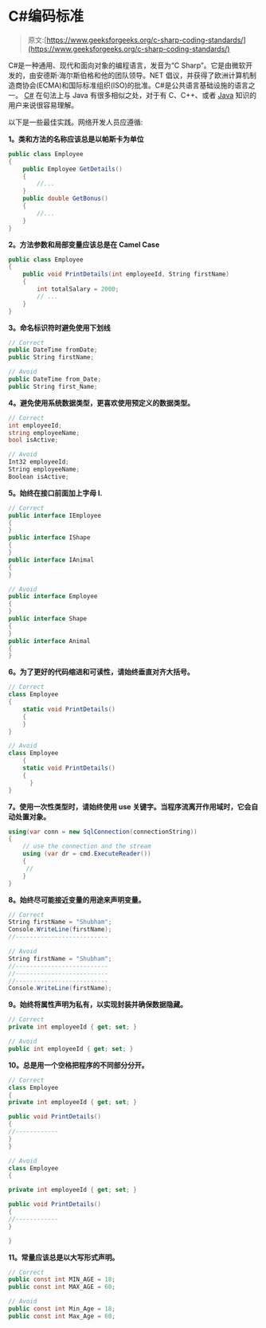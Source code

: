 # C#编码标准

> 原文:[https://www.geeksforgeeks.org/c-sharp-coding-standards/](https://www.geeksforgeeks.org/c-sharp-coding-standards/)

C#是一种通用、现代和面向对象的编程语言，发音为“C Sharp”。它是由微软开发的，由安德斯·海尔斯伯格和他的团队领导。NET 倡议，并获得了欧洲计算机制造商协会(ECMA)和国际标准组织(ISO)的批准。C#是公共语言基础设施的语言之一。 [C#](https://www.geeksforgeeks.org/csharp-programming-language/) 在句法上与 Java 有很多相似之处，对于有 C、C++、或者 [Java](https://www.geeksforgeeks.org/java/) 知识的用户来说很容易理解。

以下是一些最佳实践。网络开发人员应遵循:

**1。类和方法的名称应该总是以帕斯卡为单位**

```cs
public class Employee
{
    public Employee GetDetails()
    {
        //...
    }
    public double GetBonus()
    {
        //...
    }
}
```

**2。方法参数和局部变量应该总是在 Camel Case**

```cs
public class Employee
{
    public void PrintDetails(int employeeId, String firstName)
    {
        int totalSalary = 2000;
        // ...
    }
}
```

**3。命名标识符时避免使用下划线**

```cs
// Correct
public DateTime fromDate;
public String firstName;

// Avoid
public DateTime from_Date;
public String first_Name;
```

**4。避免使用系统数据类型，更喜欢使用预定义的数据类型。**

```cs
// Correct
int employeeId;
string employeeName;
bool isActive;

// Avoid
Int32 employeeId;
String employeeName;
Boolean isActive;
```

**5。始终在接口前面加上字母 I.**

```cs
// Correct
public interface IEmployee
{
}
public interface IShape
{
}
public interface IAnimal
{
}

// Avoid
public interface Employee
{
}
public interface Shape
{
}
public interface Animal
{
}
```

**6。为了更好的代码缩进和可读性，请始终垂直对齐大括号。**

```cs
// Correct
class Employee
{
    static void PrintDetails()
    {
    }
}

// Avoid
class Employee
    {
    static void PrintDetails()
    {
      }
}
```

**7。使用一次性类型时，请始终使用 use 关键字。当程序流离开作用域时，它会自动处置对象。**

```cs
using(var conn = new SqlConnection(connectionString))
{
    // use the connection and the stream
    using (var dr = cmd.ExecuteReader())
    {
     //
    }
}
```

**8。始终尽可能接近变量的用途来声明变量。**

```cs
// Correct
String firstName = "Shubham";
Console.WriteLine(firstName);
//--------------------------

// Avoid
String firstName = "Shubham";
//--------------------------
//--------------------------
//--------------------------
Console.WriteLine(firstName);
```

**9。始终将属性声明为私有，以实现封装并确保数据隐藏。**

```cs
// Correct
private int employeeId { get; set; }

// Avoid
public int employeeId { get; set; }
```

**10。总是用一个空格把程序的不同部分分开。**

```cs
// Correct
class Employee
{
private int employeeId { get; set; }

public void PrintDetails()
{
//------------
}
}

// Avoid
class Employee
{

private int employeeId { get; set; }

public void PrintDetails()
{
//------------
}

}
```

**11。常量应该总是以大写形式声明。**

```cs
// Correct
public const int MIN_AGE = 18;
public const int MAX_AGE = 60;

// Avoid
public const int Min_Age = 18;
public const int Max_Age = 60;
```